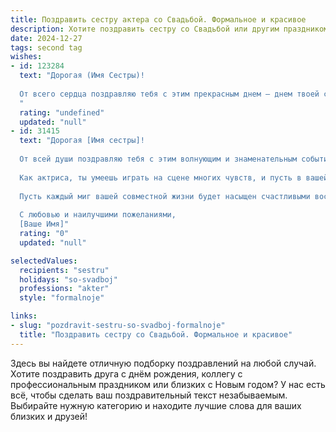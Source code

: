 ```yaml
---
title: Поздравить сестру актера со Свадьбой. Формальное и красивое
description: Хотите поздравить сестру со Свадьбой или другим праздником? Наш ИИ создаст незабываемое поздравление, а вы обязательно выделитесь среди других.  
date: 2024-12-27
tags: second tag
wishes:
- id: 123284
  text: "Дорогая (Имя Сестры)!
  
  От всего сердца поздравляю тебя с этим прекрасным днем – днем твоей свадьбы! Желаю тебе и твоему супругу огромного счастья, любви, взаимопонимания и долгих лет совместной жизни, наполненной радостью, успехом и яркими моментами, достойными лучших театральных постановок! Пусть ваш семейный спектакль будет полон нежности, смеха и бесконечной любви!  Пусть ваши таланты дополняют друг друга, а совместная жизнь станет вашей лучшей ролью!
  "
  rating: "undefined"
  updated: "null"
- id: 31415
  text: "Дорогая [Имя сестры]!
  
  От всей души поздравляю тебя с этим волнующим и знаменательным событием — днем вашей свадьбы! Сегодня начинается новая глава в вашей жизни, полная любящих слов, искренних эмоций и совместных мечтаний.
  
  Как актриса, ты умеешь играть на сцене многих чувств, и пусть в вашей семейной жизни каждый день становится новой ролью, исполненной гармонии и счастья. Желаю вам найти и сохранить в своем театре любви самые яркие и трепетные моменты, преодолевать все жизненные преграды с легкостью и вдохновением.
  
  Пусть каждый миг вашей совместной жизни будет насыщен счастливыми воспоминаниями, а любовь всегда будет вашим надежным партнером на этой прекрасной сцене под названием «жизнь».
  
  С любовью и наилучшими пожеланиями,
  [Ваше Имя]"
  rating: "0"
  updated: "null"

selectedValues:
  recipients: "sestru"
  holidays: "so-svadboj"
  professions: "akter"
  style: "formalnoje"

links:
- slug: "pozdravit-sestru-so-svadboj-formalnoje"
  title: "Поздравить сестру со Свадьбой. Формальное и красивое"
---
```


Здесь вы найдете отличную подборку поздравлений на любой случай. 
Хотите поздравить друга с днём рождения, коллегу с профессиональным праздником или близких с Новым годом? У нас есть всё, чтобы сделать ваш поздравительный текст незабываемым. Выбирайте нужную категорию и находите лучшие слова для ваших близких и друзей!

